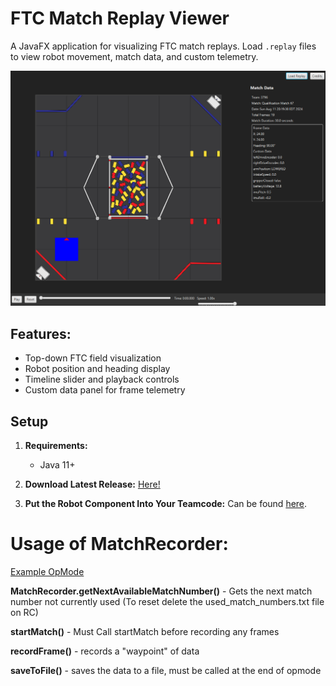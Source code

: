 # FTC Match Replay Viewer

A JavaFX application for visualizing FTC match replays. Load `.replay` files to view robot movement, match data, and custom telemetry.


![Demo of Application](/.gitresources/DemoImage.png)


## Features:
- Top-down FTC field visualization
- Robot position and heading display
- Timeline slider and playback controls
- Custom data panel for frame telemetry

## Setup

1. **Requirements:**
   - Java 11+

2. **Download Latest Release:**
   [Here!](https://github.com/Blaziumm/ftc-replay-viewer/releases/tag/v1.0.0-beta)

4. **Put the Robot Component Into Your Teamcode:** Can be found [here](https://gist.github.com/Blaziumm/d439542c0a41481c1b11d9c34db8675b).


# Usage of MatchRecorder:
[Example OpMode](https://gist.github.com/Blaziumm/90784dc3d2b72986ca1a0c94e7d22b97)


**MatchRecorder.getNextAvailableMatchNumber()** - Gets the next match number not currently used (To reset delete the used_match_numbers.txt file on RC)

**startMatch()** - Must Call startMatch before recording any frames

**recordFrame()** - records a "waypoint" of data 

**saveToFile()** - saves the data to a file, must be called at the end of opmode
